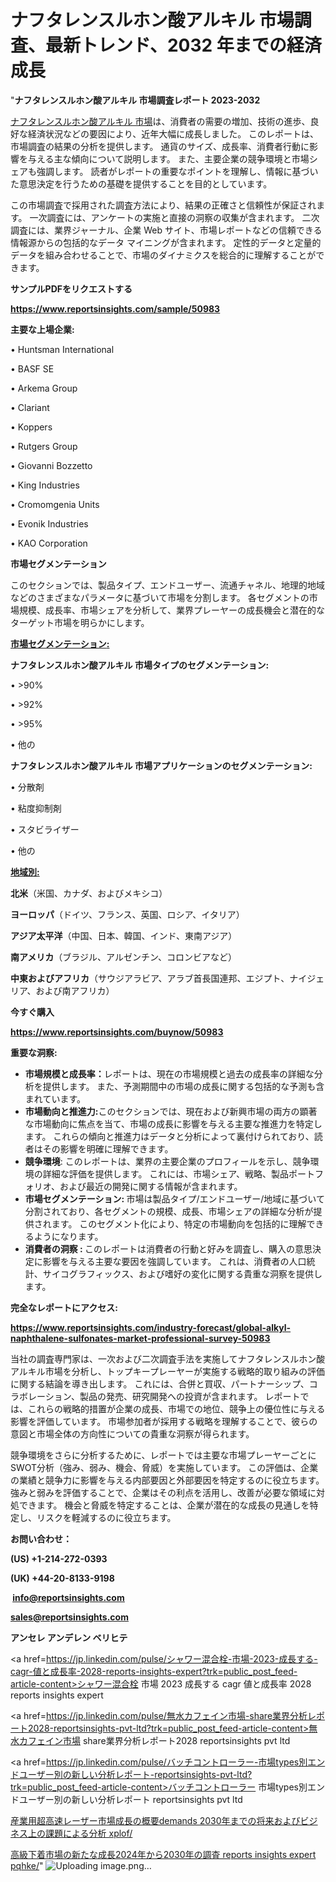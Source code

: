 # ナフタレンスルホン酸アルキル 市場調査、最新トレンド、2032 年までの経済成長

"<strong>ナフタレンスルホン酸アルキル 市場調査レポート 2023-2032</strong>

<a href=https://www.reportsinsights.com/sample/50983>ナフタレンスルホン酸アルキル 市場</a>は、消費者の需要の増加、技術の進歩、良好な経済状況などの要因により、近年大幅に成長しました。 このレポートは、市場調査の結果の分析を提供します。 通貨のサイズ、成長率、消費者行動に影響を与える主な傾向について説明します。 また、主要企業の競争環境と市場シェアも強調します。 読者がレポートの重要なポイントを理解し、情報に基づいた意思決定を行うための基礎を提供することを目的としています。

この市場調査で採用された調査方法により、結果の正確さと信頼性が保証されます。 一次調査には、アンケートの実施と直接の洞察の収集が含まれます。 二次調査には、業界ジャーナル、企業 Web サイト、市場レポートなどの信頼できる情報源からの包括的なデータ マイニングが含まれます。 定性的データと定量的データを組み合わせることで、市場のダイナミクスを総合的に理解することができます。

<strong><b>サンプルPDFをリクエストする</b></strong>

<a href=https://www.reportsinsights.com/sample/50983><strong><u>https://www.reportsinsights.com/sample/50983</u></strong></a>

<strong>主要な上場企業:</strong>

• Huntsman International

• BASF SE

• Arkema Group

• Clariant

• Koppers

• Rutgers Group

• Giovanni Bozzetto

• King Industries

• Cromomgenia Units

• Evonik Industries

• KAO Corporation

<strong>市場セグメンテーション</strong>

このセクションでは、製品タイプ、エンドユーザー、流通チャネル、地理的地域などのさまざまなパラメータに基づいて市場を分割します。 各セグメントの市場規模、成長率、市場シェアを分析して、業界プレーヤーの成長機会と潜在的なターゲット市場を明らかにします。

<strong><u>市場セグメンテーション</u></strong><strong><u>:</u></strong>

<strong>ナフタレンスルホン酸アルキル 市場タイプのセグメンテーション:</strong>

• >90%

• >92%

• >95%

• 他の

<strong>ナフタレンスルホン酸アルキル 市場アプリケーションのセグメンテーション:</strong>

• 分散剤

• 粘度抑制剤

• スタビライザー

• 他の

<strong><u>地域別</u></strong><strong><u>:</u></strong>

<strong>北米</strong>（米国、カナダ、およびメキシコ）

<strong>ヨーロッパ</strong>（ドイツ、フランス、英国、ロシア、イタリア）

<strong>アジア太平洋</strong>（中国、日本、韓国、インド、東南アジア）

<strong>南アメリカ</strong>（ブラジル、アルゼンチン、コロンビアなど）

<strong>中東およびアフリカ</strong>（サウジアラビア、アラブ首長国連邦、エジプト、ナイジェリア、および南アフリカ）

<strong>今すぐ購入</strong>

<a href=https://www.reportsinsights.com/buynow/50983><strong><u>https://www.reportsinsights.com/buynow/50983</u></strong></a>

<strong>重要な洞察:</strong>
<ul>
  <li><strong>市場規模と成長率：</strong>レポートは、現在の市場規模と過去の成長率の詳細な分析を提供します。 また、予測期間中の市場の成長に関する包括的な予測も含まれています。</li>
  <li><strong>市場動向と推進力:</strong>このセクションでは、現在および新興市場の両方の顕著な市場動向に焦点を当て、市場の成長に影響を与える主要な推進力を特定します。 これらの傾向と推進力はデータと分析によって裏付けられており、読者はその影響を明確に理解できます。</li>
  <li><strong>競争環境</strong>: このレポートは、業界の主要企業のプロフィールを示し、競争環境の詳細な評価を提供します。 これには、市場シェア、戦略、製品ポートフォリオ、および最近の開発に関する情報が含まれます。</li>
  <li><strong>市場セグメンテーション: </strong>市場は製品タイプ/エンドユーザー/地域に基づいて分割されており、各セグメントの規模、成長、市場シェアの詳細な分析が提供されます。 このセグメント化により、特定の市場動向を包括的に理解できるようになります。</li>
  <li><strong>消費者の洞察 : </strong>このレポートは消費者の行動と好みを調査し、購入の意思決定に影響を与える主要な要因を強調しています。 これは、消費者の人口統計、サイコグラフィックス、および嗜好の変化に関する貴重な洞察を提供します。</li>
</ul>
<strong>完全なレポートにアクセス:</strong>

<a href=https://www.reportsinsights.com/industry-forecast/global-alkyl-naphthalene-sulfonates-market-professional-survey-50983><strong><u><b>https://www.reportsinsights.com/industry-forecast/global-alkyl-naphthalene-sulfonates-market-professional-survey-50983</b></u></strong></a>

当社の調査専門家は、一次および二次調査手法を実施してナフタレンスルホン酸アルキル市場を分析し、トップキープレーヤーが実施する戦略的取り組みの評価に関する結論を導き出します。 これには、合併と買収、パートナーシップ、コラボレーション、製品の発売、研究開発への投資が含まれます。 レポートでは、これらの戦略的措置が企業の成長、市場での地位、競争上の優位性に与える影響を評価しています。 市場参加者が採用する戦略を理解することで、彼らの意図と市場全体の方向性についての貴重な洞察が得られます。

競争環境をさらに分析するために、レポートでは主要な市場プレーヤーごとにSWOT分析（強み、弱み、機会、脅威）を実施しています。 この評価は、企業の業績と競争力に影響を与える内部要因と外部要因を特定するのに役立ちます。 強みと弱みを評価することで、企業はその利点を活用し、改善が必要な領域に対処できます。 機会と脅威を特定することは、企業が潜在的な成長の見通しを特定し、リスクを軽減するのに役立ちます。

<strong>お問い合わせ：</strong>

<strong>(US) +1-214-272-0393</strong>

<strong>(UK) +44-20-8133-9198</strong>

<strong> </strong><a href=info@reportsinsights.com><strong><u>info@reportsinsights.com</u></strong></a>

<a href=sales@reportsinsights.com><strong><u>sales@reportsinsights.com</u></strong></a>

<strong>アンセレ アンデレン ベリヒテ</strong>

<a href=https://jp.linkedin.com/pulse/シャワー混合栓-市場-2023-成長する-cagr-値と成長率-2028-reports-insights-expert?trk=public_post_feed-article-content>シャワー混合栓 市場 2023 成長する cagr 値と成長率 2028 reports insights expert</a>

<a href=https://jp.linkedin.com/pulse/無水カフェイン市場-share業界分析レポート2028-reportsinsights-pvt-ltd?trk=public_post_feed-article-content>無水カフェイン市場 share業界分析レポート2028 reportsinsights pvt ltd</a>

<a href=https://jp.linkedin.com/pulse/バッチコントローラー-市場types別エンドユーザー別の新しい分析レポート-reportsinsights-pvt-ltd?trk=public_post_feed-article-content>バッチコントローラー 市場types別エンドユーザー別の新しい分析レポート reportsinsights pvt ltd</a>

<a href=https://www.linkedin.com/pulse/産業用超高速レーザー市場成長の概要demands-2030年までの将来およびビジネス上の課題による分析-xplof/>産業用超高速レーザー市場成長の概要demands 2030年までの将来およびビジネス上の課題による分析 xplof/</a>

<a href=https://www.linkedin.com/pulse/高級下着市場の新たな成長2024年から2030年の調査-reports-insights-expert-pqhke/>高級下着市場の新たな成長2024年から2030年の調査 reports insights expert pqhke/</a>"
![Uploading image.png…]()
